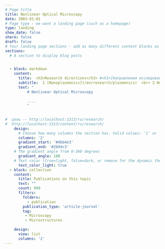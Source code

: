 ```yaml
---
# Page title
title: Nonlinear Optical Microscopy
date: 2003-01-01
# Page type - we want a landing page (such as a homepage)
type: landing
show_date: false
share: false
draft: false
# Your landing page sections - add as many different content blocks as you like
sections:
  # A section to display blog posts

    
  - block: markdown
    content:
      title:  <h3>Research directions</h3> #<h3>[Направления исследований](/ru/research) </h3>
      subtitle:  1 [Nanoplasmonics](/en/research/plasmonics)  <br> 2 Nonlinear Optical Microscopy <br> 3 [Two-Photon Laser Lithography](/en/research/lithography) <br> 4 [Magneto-Optics](/en/research/magnetooptics)
      text: " 
          # Nonlinear Optical Microscopy 
          
          .... 
          " 
          
        
#  цель -- http://localhost:1313/ru/research/
#  http://localhost:1313/content/ru/research/                                
    design:
      # Choose how many columns the section has. Valid values: '1' or '2'.
      columns: '2'
      gradient_start: '#4bb4e3'
      gradient_end: '#2b94c3'
    # The gradient angle from 0-360 degrees
      gradient_angle: 180
    # Text color (true=light, false=dark, or remove for the dynamic theme color).
      text_color_light: true
  - block: collection
    content:
      title: Publications on this topic
      text: ""
      count: 999
      filters:
        folders:
          - publication
        publication_type: 'article-journal'
        tag:
         - Microscopy
         - Microstructures
         
    design:
      view: list
      columns: '2'
---
```

<!-- Описание навправления для карточки -->

<!-- 1 [Наноплазмоника](/ru/research/plasmonics) <br> 2 [Метаматериалы и фотонные кристаллы](/ru/research/metamaterials) <br> 3 Нелинейная микроскопия <br> 4 [Двухфотонная лазерная литография](/ru/research/lithography) <br> 5 [Магнитооптика](/ru/research/magnetooptics) -->
